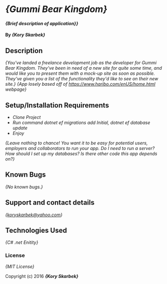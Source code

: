 # _{Gummi Bear Kingdom}_

#### _{Brief description of application}}_

#### By _**{Kory Skarbek}**_

## Description

_{You've landed a freelance development job as the developer for Gummi Bear Kingdom. They've been in need of a new site for quite some time, and would like you to present them with a mock-up site as soon as possible. They've given you a list of the functionality they'd like to see on their new site.}_
_{App losely based off of https://www.haribo.com/enUS/home.html webpage}_

## Setup/Installation Requirements

* _Clone Project_
* _Run command dotnet ef migrations add Initial, dotnet ef database update_
* _Enjoy_


_{Leave nothing to chance! You want it to be easy for potential users, employers and collaborators to run your app. Do I need to run a server? How should I set up my databases? Is there other code this app depends on?}_

## Known Bugs

_{No known bugs.}_

## Support and contact details

_{koryskarbek@yahoo.com}_

## Technologies Used

_{C#
.net
Enitity}_

### License

*{MIT License}*

Copyright (c) 2016 **_{Kory Skarbek}_**
